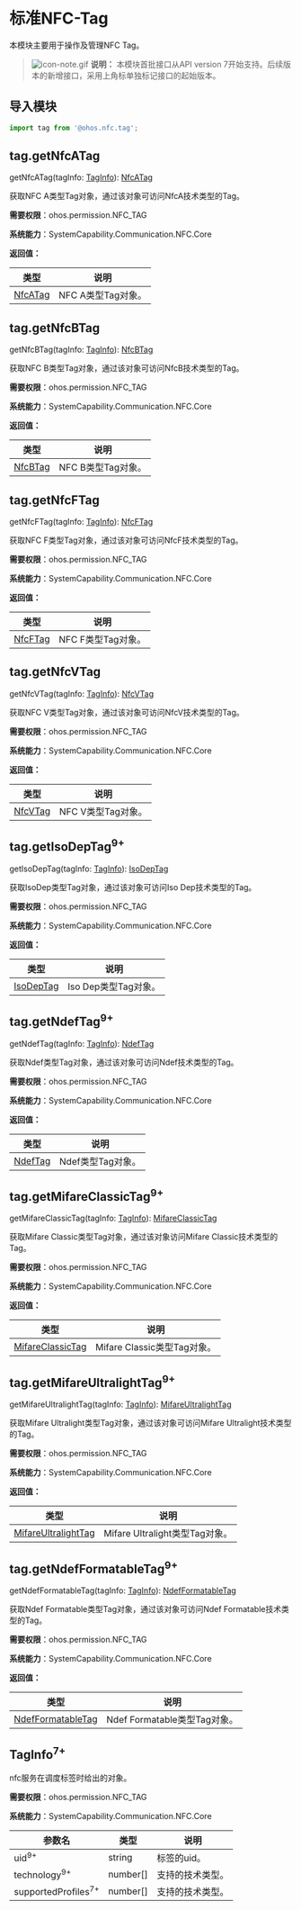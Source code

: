 # 标准NFC-Tag

本模块主要用于操作及管理NFC Tag。

> ![icon-note.gif](public_sys-resources/icon-note.gif) **说明：**
> 本模块首批接口从API version 7开始支持。后续版本的新增接口，采用上角标单独标记接口的起始版本。

## **导入模块**

```js
import tag from '@ohos.nfc.tag';
```

## tag.getNfcATag

getNfcATag(tagInfo: [TagInfo](#taginfo7)): [NfcATag](js-apis-nfctech.md#nfcatag)

获取NFC A类型Tag对象，通过该对象可访问NfcA技术类型的Tag。

**需要权限**：ohos.permission.NFC_TAG

**系统能力**：SystemCapability.Communication.NFC.Core

**返回值：**

| **类型** | **说明** |
| -------- | -------- |
| [NfcATag](js-apis-nfctech.md#nfcatag) | NFC A类型Tag对象。 |

## tag.getNfcBTag

getNfcBTag(tagInfo: [TagInfo](#taginfo7)): [NfcBTag](js-apis-nfctech.md#nfcbtag)

获取NFC B类型Tag对象，通过该对象可访问NfcB技术类型的Tag。

**需要权限**：ohos.permission.NFC_TAG

**系统能力**：SystemCapability.Communication.NFC.Core

**返回值：**

| **类型** | **说明**         |
| -------- | ---------------- |
| [NfcBTag](js-apis-nfctech.md#nfcbtag)  | NFC B类型Tag对象。 |

## tag.getNfcFTag

getNfcFTag(tagInfo: [TagInfo](#taginfo7)): [NfcFTag](js-apis-nfctech.md#nfcftag)

获取NFC F类型Tag对象，通过该对象可访问NfcF技术类型的Tag。

**需要权限**：ohos.permission.NFC_TAG

**系统能力**：SystemCapability.Communication.NFC.Core

**返回值：**

| **类型** | **说明**         |
| -------- | ---------------- |
| [NfcFTag](js-apis-nfctech.md#nfcftag)  | NFC F类型Tag对象。 |

## tag.getNfcVTag

getNfcVTag(tagInfo: [TagInfo](#taginfo7)): [NfcVTag](js-apis-nfctech.md#nfcvtag)

获取NFC V类型Tag对象，通过该对象可访问NfcV技术类型的Tag。

**需要权限**：ohos.permission.NFC_TAG

**系统能力**：SystemCapability.Communication.NFC.Core

**返回值：**

| **类型** | **说明**         |
| -------- | ---------------- |
| [NfcVTag](js-apis-nfctech.md#nfcvtag)  | NFC V类型Tag对象。 |

## tag.getIsoDepTag<sup>9+</sup>

getIsoDepTag(tagInfo: [TagInfo](#taginfo7)): [IsoDepTag](js-apis-nfctech.md#isoDepTag9 )

获取IsoDep类型Tag对象，通过该对象可访问Iso Dep技术类型的Tag。


**需要权限**：ohos.permission.NFC_TAG

**系统能力**：SystemCapability.Communication.NFC.Core

**返回值：**

| **类型** | **说明**            |
| ---------- | ------------------|
| [IsoDepTag](js-apis-nfctech.md#isodeptag9)  | Iso Dep类型Tag对象。 |

## tag.getNdefTag<sup>9+</sup>

getNdefTag(tagInfo: [TagInfo](#taginfo7)): [NdefTag](js-apis-nfctech.md#ndeftag9)

获取Ndef类型Tag对象，通过该对象可访问Ndef技术类型的Tag。


**需要权限**：ohos.permission.NFC_TAG

**系统能力**：SystemCapability.Communication.NFC.Core

**返回值：**

| **类型** | **说明**        |
| ---------| -------------- |
| [NdefTag](js-apis-nfctech.md#ndeftag9)  | Ndef类型Tag对象。|

## tag.getMifareClassicTag<sup>9+</sup>

getMifareClassicTag(tagInfo: [TagInfo](#taginfo7)): [MifareClassicTag](js-apis-nfctech.md#mifareclassictag9)

获取Mifare Classic类型Tag对象，通过该对象访问Mifare Classic技术类型的Tag。

**需要权限**：ohos.permission.NFC_TAG

**系统能力**：SystemCapability.Communication.NFC.Core

**返回值：**

| **类型** | **说明**                          |
| ----------------- | ------------------------|
| [MifareClassicTag](js-apis-nfctech.md#mifareclassictag9)  | Mifare Classic类型Tag对象。 |

## tag.getMifareUltralightTag<sup>9+</sup>

getMifareUltralightTag(tagInfo: [TagInfo](#taginfo7)): [MifareUltralightTag](js-apis-nfctech.md#mifareultralighttag-9)

获取Mifare Ultralight类型Tag对象，通过该对象可访问Mifare Ultralight技术类型的Tag。

**需要权限**：ohos.permission.NFC_TAG

**系统能力**：SystemCapability.Communication.NFC.Core

**返回值：**

| **类型** | **说明**                                |
| -------------------- | ---------------------------|
| [MifareUltralightTag](js-apis-nfctech.md#mifareultralighttag-9)  | Mifare Ultralight类型Tag对象。 |

## tag.getNdefFormatableTag<sup>9+</sup>

getNdefFormatableTag(tagInfo: [TagInfo](#taginfo7)): [NdefFormatableTag](js-apis-nfctech.md#ndefformatabletag9)

获取Ndef Formatable类型Tag对象，通过该对象可访问Ndef Formatable技术类型的Tag。

**需要权限**：ohos.permission.NFC_TAG

**系统能力**：SystemCapability.Communication.NFC.Core

**返回值：**

| **类型** | **说明**                             |
| ------------------ | --------------------------|
| [NdefFormatableTag](js-apis-nfctech.md#ndefformatabletag)  | Ndef Formatable类型Tag对象。 |

## TagInfo<sup>7+</sup>

nfc服务在调度标签时给出的对象。

**需要权限**：ohos.permission.NFC_TAG

**系统能力**：SystemCapability.Communication.NFC.Core

| **参数名** | **类型** |  **说明** |
| -------- | -------- | -------- |
| uid<sup>9+</sup> | string |  标签的uid。 |
| technology<sup>9+</sup> | number[] |  支持的技术类型。 |
| supportedProfiles<sup>7+</sup> | number[] |  支持的技术类型。 |
